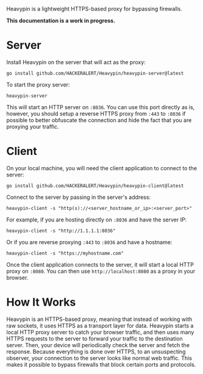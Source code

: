 Heavypin is a lightweight HTTPS-based proxy for bypassing firewalls.

<strong>This documentation is a work in progress.</strong>

# Server
Install Heavypin on the server that will act as the proxy:
```
go install github.com/HACKERALERT/Heavypin/heavypin-server@latest
```
To start the proxy server:
```
heavypin-server
```
This will start an HTTP server on `:8036`. You can use this port directly as is, however, you should setup a reverse HTTPS proxy from `:443` to `:8036` if possible to better obfuscate the connection and hide the fact that you are proxying your traffic.

# Client
On your local machine, you will need the client application to connect to the server:
```
go install github.com/HACKERALERT/Heavypin/heavypin-client@latest
```
Connect to the server by passing in the server's address:
```
heavypin-client -s "http(s)://<server_hostname_or_ip>:<server_port>"
```
For example, if you are hosting directly on `:8036` and have the server IP:
```
heavypin-client -s "http://1.1.1.1:8036"
```
Or if you are reverse proxying `:443` to `:8036` and have a hostname:
```
heavypin-client -s "https://myhostname.com"
```
Once the client application connects to the server, it will start a local HTTP proxy on `:8080`. You can then use `http://localhost:8080` as a proxy in your browser.

# How It Works
Heavypin is an HTTPS-based proxy, meaning that instead of working with raw sockets, it uses HTTPS as a transport layer for data. Heavypin starts a local HTTP proxy server to catch your browser traffic, and then uses many HTTPS requests to the server to forward your traffic to the destination server. Then, your device will periodically check the server and fetch the response. Because everything is done over HTTPS, to an unsuspecting observer, your connection to the server looks like normal web traffic. This makes it possible to bypass firewalls that block certain ports and protocols.
